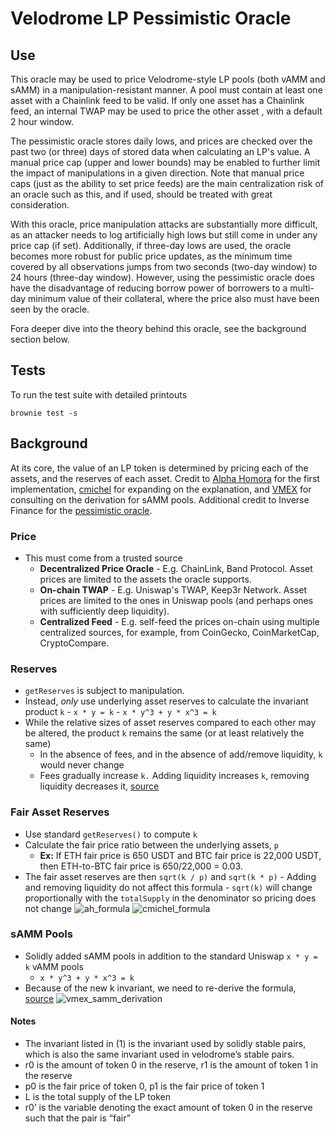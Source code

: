 # Velodrome LP Pessimistic Oracle

## Use

This oracle may be used to price Velodrome-style LP pools (both vAMM and sAMM) in a manipulation-resistant manner. A pool must contain at least one asset with a Chainlink feed to be valid. If only one asset has a Chainlink feed, an internal TWAP may be used to price the other asset , with a default 2 hour window.

The pessimistic oracle stores daily lows, and prices are checked over the past two (or three) days of stored data when calculating an LP's value. A manual price cap (upper and lower bounds) may be enabled to further limit the impact of manipulations in a given direction. Note that manual price caps (just as the ability to set price feeds) are the main centralization risk of an oracle such as this, and if used, should be treated with great consideration.

With this oracle, price manipulation attacks are substantially more difficult, as an attacker needs to log artificially high lows but still come in under any price cap (if set). Additionally, if three-day lows are used, the oracle becomes more robust for public price updates, as the minimum time covered by all observations jumps from two seconds (two-day window) to 24 hours (three-day window). However, using the pessimistic oracle does have the disadvantage of reducing borrow power of borrowers to a multi-day minimum value of their collateral, where the price also must have been seen by the oracle.

Fora deeper dive into the theory behind this oracle, see the background section below.

## Tests

To run the test suite with detailed printouts

```
brownie test -s
```

## Background

At its core, the value of an LP token is determined by pricing each of the assets, and the reserves of each asset. Credit to [Alpha Homora](https://blog.alphaventuredao.io/fair-lp-token-pricing/) for the first implementation, [cmichel](https://cmichel.io/pricing-lp-tokens/) for expanding on the explanation, and [VMEX](https://vmex.notion.site/Fair-reserves-for-Velo-stable-bb61a5c04eea4d468ed68f61fa809ee5) for consulting on the derivation for sAMM pools. Additional credit to Inverse Finance for the [pessimistic oracle](https://www.inverse.finance/blog/posts/en-US/Why-We-Are-Using-Pessimistic-Price-Oracles).

### Price

- This must come from a trusted source
  - **Decentralized Price Oracle** - E.g. ChainLink, Band Protocol. Asset prices are limited to the assets the oracle supports.
  - **On-chain TWAP** - E.g. Uniswap's TWAP, Keep3r Network. Asset prices are limited to the ones in Uniswap pools (and perhaps ones with sufficiently deep liquidity).
  - **Centralized Feed** - E.g. self-feed the prices on-chain using multiple centralized sources, for example, from CoinGecko, CoinMarketCap, CryptoCompare.

### Reserves

- `getReserves` is subject to manipulation.
- Instead, _only_ use underlying asset reserves to calculate the invariant product `k` - `x * y = k` - `x * y^3 + y * x^3 = k`
- While the relative sizes of asset reserves compared to each other may be altered, the product `k` remains the same (or at least relatively the same)
  - In the absence of fees, and in the absence of add/remove liquidity, `k` would never change
  - Fees gradually increase `k.` Adding liquidity increases `k`, removing liquidity decreases it, [source](https://blockcast.cc/news/technical-analysis-of-the-k-value-design-in-uniswap-constant-product-algorithm/)

### Fair Asset Reserves

- Use standard `getReserves()` to compute `k`
- Calculate the fair price ratio between the underlying assets, `p`
  - **Ex:** If ETH fair price is 650 USDT and BTC fair price is 22,000 USDT, then ETH-to-BTC fair price is 650/22,000 = 0.03.
- The fair asset reserves are then `sqrt(k / p)`​ and `sqrt(k * p)` - Adding and removing liquidity do not affect this formula - `sqrt(k)` will change proportionally with the `totalSupply` in the denominator so pricing does not change
  ![ah_formula](https://github.com/dudesahn/PessimisticVelodromeLPOracle/assets/23222916/9b67319c-e03e-4c19-81f3-ca72d2ff7a05)
  ![cmichel_formula](https://github.com/dudesahn/PessimisticVelodromeLPOracle/assets/23222916/bd34e286-f43c-4757-9c63-5062948f0b41)

### sAMM Pools

- Solidly added sAMM pools in addition to the standard Uniswap `x * y = k` vAMM pools
  - `x * y^3 + y * x^3 = k`
- Because of the new k invariant, we need to re-derive the formula, [source](https://vmex.notion.site/Fair-reserves-for-Velo-stable-bb61a5c04eea4d468ed68f61fa809ee5)
  ![vmex_samm_derivation](https://github.com/dudesahn/PessimisticVelodromeLPOracle/assets/23222916/122f07f2-36b4-4caa-82ce-cb07613ca12a)

#### Notes

- The invariant listed in (1) is the invariant used by solidly stable pairs, which is also the same invariant used in velodrome’s stable pairs.
- r0 is the amount of token 0 in the reserve, r1 is the amount of token 1 in the reserve
- p0 is the fair price of token 0, p1 is the fair price of token 1
- L is the total supply of the LP token
- r0’ is the variable denoting the exact amount of token 0 in the reserve such that the pair is “fair”
